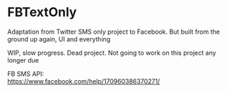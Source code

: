 # FBTextOnly
Adaptation from Twitter SMS only project to Facebook. But built from the ground up again, UI and everything

WIP, slow progress. Dead project. Not going to work on this project any longer due 

FB SMS API:
<br/>
https://www.facebook.com/help/170960386370271/
